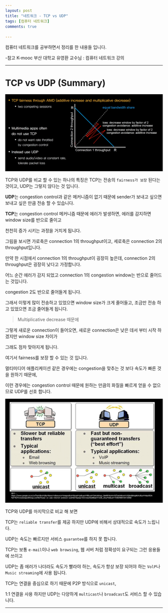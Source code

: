 ```yaml
---
layout: post
title: "네트워크 - TCP vs UDP"
tags: [컴퓨터 네트워크]
comments: true

---
```


컴퓨터 네트워크를 공부하면서 정리를 한 내용들 입니다.

-참고 K-mooc 부산 대학교 유영환 교수님 : 컴퓨터 네트워크 강의

---

# TCP vs UDP (Summary)

<img src="https://raw.githubusercontent.com/junghyun100/junghyun100.github.io/master/images/1207/TCP%20vs%20UDP.PNG">

TCP와 UDP를 비교 할 수 있는 하나의 특징은 TCP는 전송의 `fairness가 보장` 된다는 것이고, UDP는 그렇지 않다는 것 입니다.

<strong>UDP</strong>는 congestion control과 같은 메커니즘이 없기 때문에 sender가 보내고 싶으면 보내고 싶은 만큼 전송 할 수 있습니다.

<strong>TCP</strong>는 congestion control 메커니즘 때문에 에러가 발생하면, 에러를 감지하면 window size를 반으로 줄이고

천천히 증가 시키는 과정을 거치게 됩니다. 

그림을 보시면 가로축은 connection 1의 throughput이고, 세로축은 connection 2의 throughput입니다.

만약 한 시점에서 connection 1의 throughput이 굉장히 높은데, connection 2의 throughput은 굉장히 낮다고 가정합니다.

어느 순간 에러가 감지 되었고 connection 1의 congestion window는 반으로 줄어드는 것입니다.

congestion 2도 반으로 줄어들게 됩니다.

그래서 이렇게 많이 전송하고 있었으면 window size가 크게 줄어들고, 조금만 전송 하고 있었으면 조금 줄어들게 됩니다.

> Multiplicative decrease 때문에

그렇게 새로운 connection이 들어오면, 새로운 connection은 낮은 데서 부터 시작 하겠지만 window size 차이가

그래도 점차 맞아지게 됩니다.

여기서 fairness를 보장 할 수 있는 것 입니다. 

멀티미디어 애플리케이션 같은 경우에는 congestion을 맞추는 것 보다 속도가 빠른 것을 원하기 때문에,

이런 경우에는 congestion control 때문에 원하는 만큼의 화질을 빠르게 얻을 수 없으므로 UDP를 선호 합니다.

<img src="https://raw.githubusercontent.com/junghyun100/junghyun100.github.io/master/images/1207/TCP%20vs%20UDP2.PNG">

TCP와 UDP를 마지막으로 비교 해 보면 

TCP는 `reliable transfer`를 제공 하지만 UDP에 비해서 상대적으로 속도가 느립니다.

UDP는 속도는 빠르지만 서비스 `guarantee`를 하지 못 합니다.

TCP는 보통 `e-mail`이나 `web browsing`, 웹 서버 처럼 정확성이 요구되는 그런 응용들에 쓰이고

UDP는 좀 에러가 나더라도 속도가 빨라야 하는, 속도가 항상 보장 되어야 하는 `VolP`나 `Music streaming`에 사용 됩니다.

TCP는 연결을 중심으로 하기 때문에 P2P 방식으로 `unicast`, 

1:1 연결을 사용 하지만 UDP는 다양하게 `multicast`나 `broadcast`도 서비스 할 수 있습니다.

---

